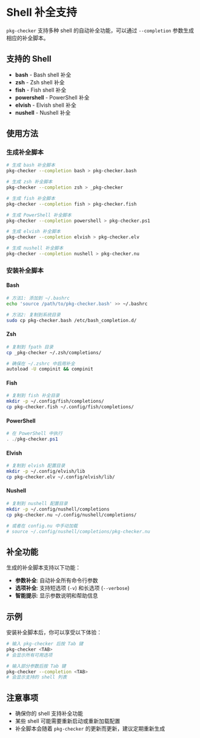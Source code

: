 # Shell 补全支持

`pkg-checker` 支持多种 shell 的自动补全功能，可以通过 `--completion` 参数生成相应的补全脚本。

## 支持的 Shell

- **bash** - Bash shell 补全
- **zsh** - Zsh shell 补全  
- **fish** - Fish shell 补全
- **powershell** - PowerShell 补全
- **elvish** - Elvish shell 补全
- **nushell** - Nushell 补全

## 使用方法

### 生成补全脚本

```bash
# 生成 bash 补全脚本
pkg-checker --completion bash > pkg-checker.bash

# 生成 zsh 补全脚本
pkg-checker --completion zsh > _pkg-checker

# 生成 fish 补全脚本
pkg-checker --completion fish > pkg-checker.fish

# 生成 PowerShell 补全脚本
pkg-checker --completion powershell > pkg-checker.ps1

# 生成 elvish 补全脚本
pkg-checker --completion elvish > pkg-checker.elv

# 生成 nushell 补全脚本
pkg-checker --completion nushell > pkg-checker.nu
```

### 安装补全脚本

#### Bash
```bash
# 方法1: 添加到 ~/.bashrc
echo 'source /path/to/pkg-checker.bash' >> ~/.bashrc

# 方法2: 复制到系统目录
sudo cp pkg-checker.bash /etc/bash_completion.d/
```

#### Zsh
```bash
# 复制到 fpath 目录
cp _pkg-checker ~/.zsh/completions/

# 确保在 ~/.zshrc 中启用补全
autoload -U compinit && compinit
```

#### Fish
```bash
# 复制到 fish 补全目录
mkdir -p ~/.config/fish/completions/
cp pkg-checker.fish ~/.config/fish/completions/
```

#### PowerShell
```powershell
# 在 PowerShell 中执行
. ./pkg-checker.ps1
```

#### Elvish
```bash
# 复制到 elvish 配置目录
mkdir -p ~/.config/elvish/lib
cp pkg-checker.elv ~/.config/elvish/lib/
```

#### Nushell
```bash
# 复制到 nushell 配置目录
mkdir -p ~/.config/nushell/completions
cp pkg-checker.nu ~/.config/nushell/completions/

# 或者在 config.nu 中手动加载
# source ~/.config/nushell/completions/pkg-checker.nu
```

## 补全功能

生成的补全脚本支持以下功能：

- **参数补全**: 自动补全所有命令行参数
- **选项补全**: 支持短选项 (`-v`) 和长选项 (`--verbose`)
- **智能提示**: 显示参数说明和帮助信息

## 示例

安装补全脚本后，你可以享受以下体验：

```bash
# 输入 pkg-checker 后按 Tab 键
pkg-checker <TAB>
# 会显示所有可用选项

# 输入部分参数后按 Tab 键
pkg-checker --completion <TAB>
# 会显示支持的 shell 列表
```

## 注意事项

- 确保你的 shell 支持补全功能
- 某些 shell 可能需要重新启动或重新加载配置
- 补全脚本会随着 `pkg-checker` 的更新而更新，建议定期重新生成
